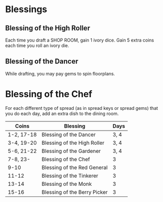 # Blessings
## Blessing of the High Roller
Each time you draft a SHOP ROOM, gain 1 ivory dice. Gain 5 extra coins each time you roll an ivory die.
## Blessing of the Dancer
While drafting, you may pay gems to spin floorplans.
# Blessing of the Chef
For each different type of spread (as in spread keys or spread gems) that you do each day, add an extra dish to the dining room.

| Coins      | Blessing                     | Days |
| ---------- | ---------------------------- | ---- |
| 1-2, 17-18 | Blessing of the Dancer       | 3, 4 |
| 3-4, 19-20 | Blessing of the High Roller  | 3, 4 |
| 5-6, 21-22 | Blessing of the Gardener     | 3, 4 |
| 7-8, 23-   | Blessing of the Chef         | 3    |
| 9-10       | Blessing of the Red General  | 3    |
| 11-12      | Blessing of the Tinkerer     | 3    |
| 13-14      | Blessing of the Monk         | 3    |
| 15-16      | Blessing of the Berry Picker | 3    |
